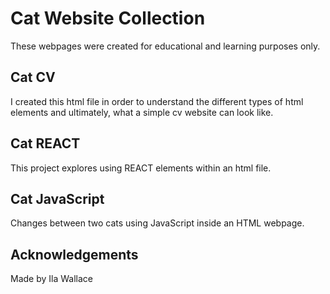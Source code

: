 # Cat Website Collection
These webpages were created for educational and learning purposes only. 


## Cat CV
I created this html file in order to understand the different types of html elements and ultimately, what a simple cv website can look like.


## Cat REACT
This project explores using REACT elements within an html file.


## Cat JavaScript
Changes between two cats using JavaScript inside an HTML webpage.


## Acknowledgements
Made by Ila Wallace
